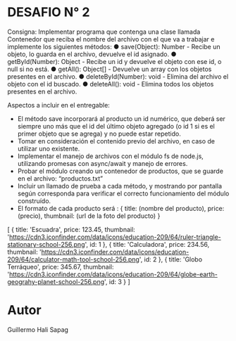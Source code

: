 # DESAFIO N° 2
Consigna: Implementar programa que contenga una clase llamada Contenedor que reciba el
nombre del archivo con el que va a trabajar e implemente los siguientes métodos:
● save(Object): Number - Recibe un objeto, lo guarda en el archivo, devuelve el id asignado.
● getById(Number): Object - Recibe un id y devuelve el objeto con ese id, o null si no está.
● getAll(): Object[] - Devuelve un array con los objetos presentes en el archivo.
● deleteById(Number): void - Elimina del archivo el objeto con el id buscado.
● deleteAll(): void - Elimina todos los objetos presentes en el archivo.

Aspectos a incluir en el entregable:
- El método save incorporará al producto un id numérico, que deberá ser siempre uno más que el id
del último objeto agregado (o id 1 si es el primer objeto que se agrega) y no puede estar repetido.
- Tomar en consideración el contenido previo del archivo, en caso de utilizar uno existente.
- Implementar el manejo de archivos con el módulo fs de node.js, utilizando promesas con
async/await y manejo de errores.
- Probar el módulo creando un contenedor de productos, que se guarde en el archivo:
“productos.txt”
- Incluir un llamado de prueba a cada método, y mostrando por pantalla según corresponda para
verificar el correcto funcionamiento del módulo construído.
- El formato de cada producto será : {
title: (nombre del producto),
price: (precio),
thumbnail: (url de la foto del producto)
}

[
{
title: 'Escuadra',
price: 123.45,
thumbnail: 'https://cdn3.iconfinder.com/data/icons/education-209/64/ruler-triangle-stationary-school-256.png',
id: 1
},
{
title: 'Calculadora',
price: 234.56,
thumbnail: 'https://cdn3.iconfinder.com/data/icons/education-209/64/calculator-math-tool-school-256.png',
id: 2
},
{
title: 'Globo Terráqueo',
price: 345.67,
thumbnail: 'https://cdn3.iconfinder.com/data/icons/education-209/64/globe-earth-geograhy-planet-school-256.png',
id: 3
}
]
# Autor
Guillermo Hali Sapag